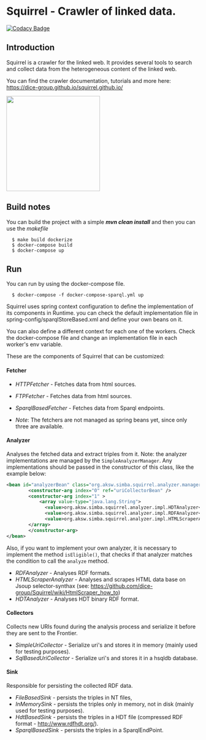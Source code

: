 # Squirrel - Crawler of linked data.

[![Codacy Badge](https://api.codacy.com/project/badge/Grade/e98f6dbb54c548ab868f3656c7e6f674)](https://app.codacy.com/app/MichaelRoeder/Squirrel?utm_source=github.com&utm_medium=referral&utm_content=dice-group/Squirrel&utm_campaign=Badge_Grade_Dashboard)

## Introduction
Squirrel is a crawler for the linked web. It provides several tools to search and collect data
from the heterogeneous content of the linked web.

You can find the crawler documentation, tutorials and more here:
<https://dice-group.github.io/squirrel.github.io/>

<img src="https://hobbitdata.informatik.uni-leipzig.de/squirrel/squirrel-logo.png" align="center" height="248" width="244" > 


## Build notes
You can build the project with a simple ***mvn clean install***
and then you can use the *makefile*

```
  $ make build dockerize
  $ docker-compose build
  $ docker-compose up
```

## Run
You can run by using the docker-compose file.

```
  $ docker-compose -f docker-compose-sparql.yml up
```

Squirrel uses spring context configuration to define the implementation of its components in Runtime.
you can check the default implementation file in spring-config/sparqlStoreBased.xml and define your own
beans on it.

You can also define a different context for each one of the workers. Check the docker-compose file and change
an implementation file in each worker's env variable.

These are the components of Squirrel that can be customized:

#### Fetcher

* *HTTPFetcher* - Fetches data from html sources.
* *FTPFetcher* - Fetches data from html sources.
* *SparqlBasedFetcher* - Fetches data from Sparql endpoints.

* *Note*: The fetchers are not managed as spring beans yet, since only three are available.

#### Analyzer
Analyses the fetched data and extract triples from it. Note: the analyzer implementations are managed by the `SimpleAnalyzerManager`. Any implementations should be passed in the constructor of this class, like the example below:
```xml
<bean id="analyzerBean" class="org.aksw.simba.squirrel.analyzer.manager.SimpleAnalyzerManager">
        <constructor-arg index="0" ref="uriCollectorBean" />
        <constructor-arg index="1" >
        	<array value-type="java.lang.String">
			  <value>org.aksw.simba.squirrel.analyzer.impl.HDTAnalyzer</value>
			  <value>org.aksw.simba.squirrel.analyzer.impl.RDFAnalyzer</value>
			  <value>org.aksw.simba.squirrel.analyzer.impl.HTMLScraperAnalyzer</value>
		</array>
       	</constructor-arg>
</bean>
```
Also, if you want to implement your own analyzer, it is necessary to implement the method `isEligible()`, that checks if that analyzer matches the condition to call the `analyze` method.

* *RDFAnalyzer* - Analyses RDF formats.
* *HTMLScraperAnalyzer* - Analyses and scrapes HTML data base on Jsoup selector-synthax (see: https://github.com/dice-group/Squirrel/wiki/HtmlScraper_how_to)
* *HDTAnalyzer* - Analyses HDT binary RDF format.

#### Collectors
Collects new URIs found during the analysis process and serialize it before they are sent to the Frontier.

* *SimpleUriCollector* - Serialize uri's and stores it in memory (mainly used for testing purposes).
* *SqlBasedUriCollector* - Serialize uri's and stores it in a hsqldb database.

#### Sink
Responsible for persisting the collected RDF data.

* *FileBasedSink* - persists the triples in NT files,
* *InMemorySink* - persists the triples only in memory, not in disk (mainly used for testing purposes).
* *HdtBasedSink* - persists the triples in a HDT file (compressed RDF format - http://www.rdfhdt.org/).
* *SparqlBasedSink* - persists the triples in a SparqlEndPoint.


